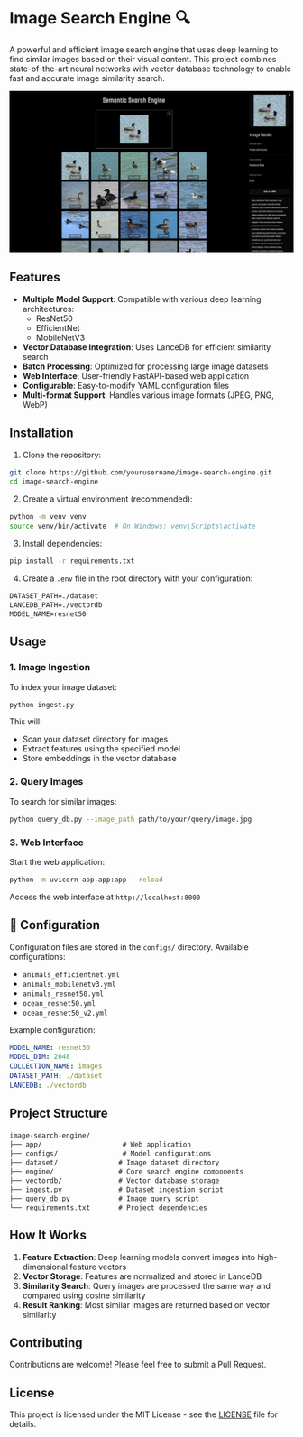 # Image Search Engine 🔍

A powerful and efficient image search engine that uses deep learning to find similar images based on their visual content. This project combines state-of-the-art neural networks with vector database technology to enable fast and accurate image similarity search.

![assets/demo.png](assets/demo.png)

## Features

- **Multiple Model Support**: Compatible with various deep learning architectures:
  - ResNet50
  - EfficientNet
  - MobileNetV3
- **Vector Database Integration**: Uses LanceDB for efficient similarity search
- **Batch Processing**: Optimized for processing large image datasets
- **Web Interface**: User-friendly FastAPI-based web application
- **Configurable**: Easy-to-modify YAML configuration files
- **Multi-format Support**: Handles various image formats (JPEG, PNG, WebP)

## Installation

1. Clone the repository:

```bash
git clone https://github.com/yourusername/image-search-engine.git
cd image-search-engine
```

2. Create a virtual environment (recommended):

```bash
python -m venv venv
source venv/bin/activate  # On Windows: venv\Scripts\activate
```

3. Install dependencies:

```bash
pip install -r requirements.txt
```

4. Create a `.env` file in the root directory with your configuration:

```env
DATASET_PATH=./dataset
LANCEDB_PATH=./vectordb
MODEL_NAME=resnet50
```

## Usage

### 1. Image Ingestion

To index your image dataset:

```bash
python ingest.py
```

This will:

- Scan your dataset directory for images
- Extract features using the specified model
- Store embeddings in the vector database

### 2. Query Images

To search for similar images:

```bash
python query_db.py --image_path path/to/your/query/image.jpg
```

### 3. Web Interface

Start the web application:

```bash
python -m uvicorn app.app:app --reload
```

Access the web interface at `http://localhost:8000`

## 🔧 Configuration

Configuration files are stored in the `configs/` directory. Available configurations:

- `animals_efficientnet.yml`
- `animals_mobilenetv3.yml`
- `animals_resnet50.yml`
- `ocean_resnet50.yml`
- `ocean_resnet50_v2.yml`

Example configuration:

```yaml
MODEL_NAME: resnet50
MODEL_DIM: 2048
COLLECTION_NAME: images
DATASET_PATH: ./dataset
LANCEDB: ./vectordb
```

## Project Structure

```
image-search-engine/
├── app/                    # Web application
├── configs/                # Model configurations
├── dataset/               # Image dataset directory
├── engine/                # Core search engine components
├── vectordb/              # Vector database storage
├── ingest.py              # Dataset ingestion script
├── query_db.py            # Image query script
└── requirements.txt       # Project dependencies
```

## How It Works

1. **Feature Extraction**: Deep learning models convert images into high-dimensional feature vectors
2. **Vector Storage**: Features are normalized and stored in LanceDB
3. **Similarity Search**: Query images are processed the same way and compared using cosine similarity
4. **Result Ranking**: Most similar images are returned based on vector similarity

## Contributing

Contributions are welcome! Please feel free to submit a Pull Request.

## License

This project is licensed under the MIT License - see the [LICENSE](LICENSE) file for details.


